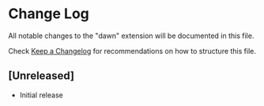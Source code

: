 # Change Log

All notable changes to the "dawn" extension will be documented in this file.

Check [Keep a Changelog](http://keepachangelog.com/) for recommendations on how to structure this file.

## [Unreleased]

- Initial release